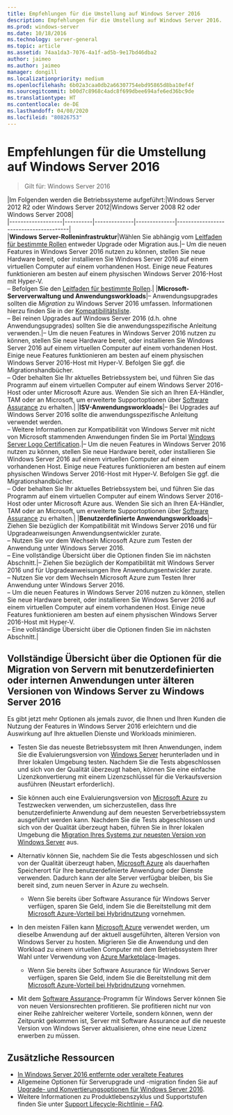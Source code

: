 ```yaml
---
title: Empfehlungen für die Umstellung auf Windows Server 2016
description: Empfehlungen für die Umstellung auf Windows Server 2016.
ms.prod: windows-server
ms.date: 10/18/2016
ms.technology: server-general
ms.topic: article
ms.assetid: 74aa1da3-7076-4a1f-ad5b-9e17bd46dba2
author: jaimeo
ms.author: jaimeo
manager: dongill
ms.localizationpriority: medium
ms.openlocfilehash: 6b02a3caa0db2a66307754ebd95865d8ba10ef4f
ms.sourcegitcommit: b00d7c8968c4adc8f699dbee694afe6ed36bc9de
ms.translationtype: HT
ms.contentlocale: de-DE
ms.lasthandoff: 04/08/2020
ms.locfileid: "80826753"
---
```

# <a name="recommendations-for-moving-to-windows-server-2016"></a>Empfehlungen für die Umstellung auf Windows Server 2016

>Gilt für: Windows Server 2016


|Im Folgenden werden die Betriebssysteme aufgeführt:|Windows Server 2012 R2 oder Windows Server 2012|Windows Server 2008 R2 oder Windows Server 2008|  
|-------------------|----------|--------------|--------------|---------------------------------------|  
|**Windows Server-Rolleninfrastruktur**|Wählen Sie abhängig vom [Leitfaden für bestimmte Rollen](https://technet.microsoft.com/windowsserver/jj554790) entweder Upgrade oder Migration aus.|– Um die neuen Features in Windows Server 2016 nutzen zu können, stellen Sie neue Hardware bereit, oder installieren Sie Windows Server 2016 auf einem virtuellen Computer auf einem vorhandenen Host. Einige neue Features funktionieren am besten auf einem physischen Windows Server 2016-Host mit Hyper-V. <br>– Befolgen Sie den [Leitfaden für bestimmte Rollen](https://technet.microsoft.com/windowsserver/jj554790).|
|**Microsoft-Serververwaltung und Anwendungsworkloads**|– Anwendungsupgrades sollten die *Migration* zu Windows Server 2016 umfassen. Informationen hierzu finden Sie in der [Kompatibilitätsliste](Server-Application-Compatibility.md). <br>– Bei reinen Upgrades auf Windows Server 2016 (d.h. ohne Anwendungsupgrades) sollten Sie die anwendungsspezifische Anleitung verwenden.|– Um die neuen Features in Windows Server 2016 nutzen zu können, stellen Sie neue Hardware bereit, oder installieren Sie Windows Server 2016 auf einem virtuellen Computer auf einem vorhandenen Host. Einige neue Features funktionieren am besten auf einem physischen Windows Server 2016-Host mit Hyper-V. Befolgen Sie ggf. die Migrationshandbücher. <br>– Oder behalten Sie Ihr aktuelles Betriebssystem bei, und führen Sie das Programm auf einem virtuellen Computer auf einem Windows Server 2016-Host oder unter Microsoft Azure aus. Wenden Sie sich an Ihren EA-Händler, TAM oder an Microsoft, um erweiterte Supportoptionen über [Software Assurance](https://www.microsoft.com/Licensing/licensing-programs/software-assurance-default.aspx) zu erhalten.|
|**ISV-Anwendungsworkloads**|– Bei Upgrades auf Windows Server 2016 sollte die anwendungsspezifische Anleitung verwendet werden. <br>– Weitere Informationen zur Kompatibilität von Windows Server mit nicht von Microsoft stammenden Anwendungen finden Sie im Portal [Windows Server Logo Certification](https://msdn.microsoft.com/enterprisecloudcertified).|– Um die neuen Features in Windows Server 2016 nutzen zu können, stellen Sie neue Hardware bereit, oder installieren Sie Windows Server 2016 auf einem virtuellen Computer auf einem vorhandenen Host. Einige neue Features funktionieren am besten auf einem physischen Windows Server 2016-Host mit Hyper-V. Befolgen Sie ggf. die Migrationshandbücher. <br>– Oder behalten Sie Ihr aktuelles Betriebssystem bei, und führen Sie das Programm auf einem virtuellen Computer auf einem Windows Server 2016-Host oder unter Microsoft Azure aus. Wenden Sie sich an Ihren EA-Händler, TAM oder an Microsoft, um erweiterte Supportoptionen über [Software Assurance](https://www.microsoft.com/Licensing/licensing-programs/software-assurance-default.aspx) zu erhalten.|
|**Benutzerdefinierte Anwendungsworkloads**|– Ziehen Sie bezüglich der Kompatibilität mit Windows Server 2016 und für Upgradeanweisungen Anwendungsentwickler zurate. <br>– Nutzen Sie vor dem Wechseln Microsoft Azure zum Testen der Anwendung unter Windows Server 2016. <br>– Eine vollständige Übersicht über die Optionen finden Sie im nächsten Abschnitt.|– Ziehen Sie bezüglich der Kompatibilität mit Windows Server 2016 und für Upgradeanweisungen Ihre Anwendungsentwickler zurate. <br>– Nutzen Sie vor dem Wechseln Microsoft Azure zum Testen Ihrer Anwendung unter Windows Server 2016. <br>– Um die neuen Features in Windows Server 2016 nutzen zu können, stellen Sie neue Hardware bereit, oder installieren Sie Windows Server 2016 auf einem virtuellen Computer auf einem vorhandenen Host. Einige neue Features funktionieren am besten auf einem physischen Windows Server 2016-Host mit Hyper-V. <br>– Eine vollständige Übersicht über die Optionen finden Sie im nächsten Abschnitt.|

## <a name="complete-options-for-moving-servers-running-custom-or-in-house-applications-on-older-versions-of-windows-server-to-windows-server-2016"></a>Vollständige Übersicht über die Optionen für die Migration von Servern mit benutzerdefinierten oder internen Anwendungen unter älteren Versionen von Windows Server zu Windows Server 2016

Es gibt jetzt mehr Optionen als jemals zuvor, die Ihnen und Ihren Kunden die Nutzung der Features in Windows Server 2016 erleichtern und die Auswirkung auf Ihre aktuellen Dienste und Workloads minimieren.

- Testen Sie das neueste Betriebssystem mit Ihren Anwendungen, indem Sie die Evaluierungsversion von [Windows Server](https://www.microsoft.com/evalcenter/evaluate-windows-server-2016) herunterladen und in Ihrer lokalen Umgebung testen. Nachdem Sie die Tests abgeschlossen und sich von der Qualität überzeugt haben, können Sie eine einfache Lizenzkonvertierung mit einem Lizenzschlüssel für die Verkaufsversion ausführen (Neustart erforderlich).

- Sie können auch eine Evaluierungsversion von [Microsoft Azure](https://azure.microsoft.com) zu Testzwecken verwenden, um sicherzustellen, dass Ihre benutzerdefinierte Anwendung auf dem neuesten Serverbetriebssystem ausgeführt werden kann. Nachdem Sie die Tests abgeschlossen und sich von der Qualität überzeugt haben, führen Sie in Ihrer lokalen Umgebung die [Migration Ihres Systems zur neuesten Version von Windows Server](https://docs.microsoft.com/windows-server/get-started/installation-and-upgrade#upgrade) aus. 

- Alternativ können Sie, nachdem Sie die Tests abgeschlossen und sich von der Qualität überzeugt haben, [Microsoft Azure](https://azure.microsoft.com) als dauerhaften Speicherort für Ihre benutzerdefinierte Anwendung oder Dienste verwenden. Dadurch kann der alte Server verfügbar bleiben, bis Sie bereit sind, zum neuen Server in Azure zu wechseln.

    - Wenn Sie bereits über Software Assurance für Windows Server verfügen, sparen Sie Geld, indem Sie die Bereitstellung mit dem [Microsoft Azure-Vorteil bei Hybridnutzung](https://azure.microsoft.com/pricing/hybrid-use-benefit/) vornehmen. 

- In den meisten Fällen kann [Microsoft Azure](https://azure.microsoft.com) verwendet werden, um dieselbe Anwendung auf der aktuell ausgeführten, älteren Version von Windows Server zu hosten. Migrieren Sie die Anwendung und den Workload zu einem virtuellen Computer mit dem Betriebssystem Ihrer Wahl unter Verwendung von [Azure Marketplace](https://azure.microsoft.com/marketplace/)-Images.

    - Wenn Sie bereits über Software Assurance für Windows Server verfügen, sparen Sie Geld, indem Sie die Bereitstellung mit dem [Microsoft Azure-Vorteil bei Hybridnutzung](https://azure.microsoft.com/pricing/hybrid-use-benefit/) vornehmen. 

- Mit dem [Software Assurance](https://www.microsoft.com/Licensing/licensing-programs/software-assurance-default.aspx)-Programm für Windows Server können Sie von neuen Versionsrechten profitieren. Sie profitieren nicht nur von einer Reihe zahlreicher weiterer Vorteile, sondern können, wenn der Zeitpunkt gekommen ist, Server mit Software Assurance auf die neueste Version von Windows Server aktualisieren, ohne eine neue Lizenz erwerben zu müssen. 

## <a name="additional-resources"></a>Zusätzliche Ressourcen

- [In Windows Server 2016 entfernte oder veraltete Features](deprecated-features.md)
- Allgemeine Optionen für Serverupgrade und -migration finden Sie auf [Upgrade- und Konvertierungsoptionen für Windows Server 2016](Supported-Upgrade-Paths.md).
- Weitere Informationen zu Produktlebenszyklus und Supportstufen finden Sie unter [Support Lifecycle-Richtlinie – FAQ](https://support.microsoft.com/help/17140/support-lifecycle-policy-faq).

